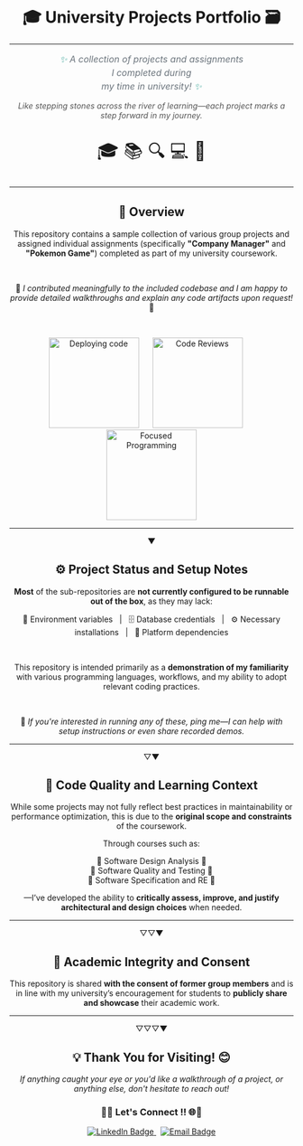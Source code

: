 <h1 align="center">🎓 University Projects Portfolio 🗃️</h1>
<hr>

<p align="center" style="font-style: italic; color: #6c757d; font-size: 1.0rem; max-width: 500px; margin: auto; line-height: 1.5;">
  <span style="color: #2a9d8f;">✨</span> A collection of projects and assignments<br>
  I completed during<br>
  my time in university! <span style="color: #2a9d8f;">✨</span>
</p>

<p align="center" style="font-style: italic; color: #555; margin-top: 1em;">
  Like stepping stones across the river of learning—each project marks a step forward in my journey.
</p>

<p align="center" style="font-size: 2rem; margin-top: 1em;">
  🎓 📚 🔍 💻 🚀
</p>

<hr>

<div align="center">

<h2 style="margin-top: 1.5em;">📝 Overview</h2>

This repository contains a sample collection of various group projects and assigned individual assignments (specifically **"Company Manager"** and **"Pokemon Game"**) completed as part of my university coursework.

<br>

 💬 *I contributed meaningfully to the included codebase and I am happy to provide detailed walkthroughs and explain any code artifacts upon request!* 💬

<br>

<p align="center">
  <img src="https://media.giphy.com/media/l3vR85PnGsBwu1PFK/giphy.gif" alt="Deploying code" width="160"/>
  &nbsp;&nbsp;&nbsp;&nbsp;
  <img src="https://media.giphy.com/media/xT9IgzoKnwFNmISR8I/giphy.gif" alt="Code Reviews" width="160"/>
  &nbsp;&nbsp;&nbsp;&nbsp;
  <img src="https://media.giphy.com/media/qgQUggAC3Pfv687qPC/giphy.gif" alt="Focused Programming" width="160"/>
</p>

---
▼

## ⚙️ Project Status and Setup Notes

**Most** of the sub-repositories are **not currently configured to be runnable out of the box**, as they may lack:

<p align="center">
  🔐 Environment variables &nbsp;&nbsp;|&nbsp;&nbsp;
  🗄️ Database credentials &nbsp;&nbsp;|&nbsp;&nbsp;
  ⚙️ Necessary installations &nbsp;&nbsp;|&nbsp;&nbsp;
  🧰 Platform dependencies
</p>

<br>

This repository is intended primarily as a **demonstration of my familiarity** with various programming languages, workflows, and my ability to adopt relevant coding practices.

<br>

📌 *If you're interested in running any of these, ping me—I can help with setup instructions or even share recorded demos.*

---
▽▼

## 🧠 Code Quality and Learning Context

While some projects may not fully reflect best practices in maintainability or performance optimization, this is due to the **original scope and constraints** of the coursework.

Through courses such as:


<div align="center">

🧩 Software Design Analysis 🧩  
🧪 Software Quality and Testing 🧪  
🧼 Software Specification and RE 🧼  

</div>

—I’ve developed the ability to **critically assess, improve, and justify architectural and design choices** when needed.

---
▽▽▼

## 🤝 Academic Integrity and Consent

This repository is shared **with the consent of former group members** and is in line with my university’s encouragement for students to **publicly share and showcase** their academic work.

---
▽▽▽▼

## 💡 Thank You for Visiting! 😊

*If anything caught your eye or you'd like a walkthrough of a project, or anything else, don't hesitate to reach out!*
<br>

### 🔗🤝 Let's Connect !! 🌐🔗

<p align="center">
  <a href="https://www.linkedin.com/in/kairowley2572571/" target="_blank">
    <img src="https://img.shields.io/badge/LinkedIn-Connect-blue?logo=linkedin" alt="LinkedIn Badge"/>
  </a>
  &nbsp;
  <a href="mailto:irmata2571@gmail.com">
    <img src="https://img.shields.io/badge/Email-Say%20Hi!-brightgreen?logo=gmail" alt="Email Badge"/>
  </a>
</p>

</div>
